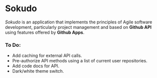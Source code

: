 # Sokudo

*Sokudo* is an application that implements the principles of Agile software development, particularly project management and based on **Github API** using features offered by **Github Apps**.


### To Do:
* Add caching for external API calls.
* Pre-authorize API methods using a list of current user repositories.
* Add code docs for API.
* Dark/white theme switch.

